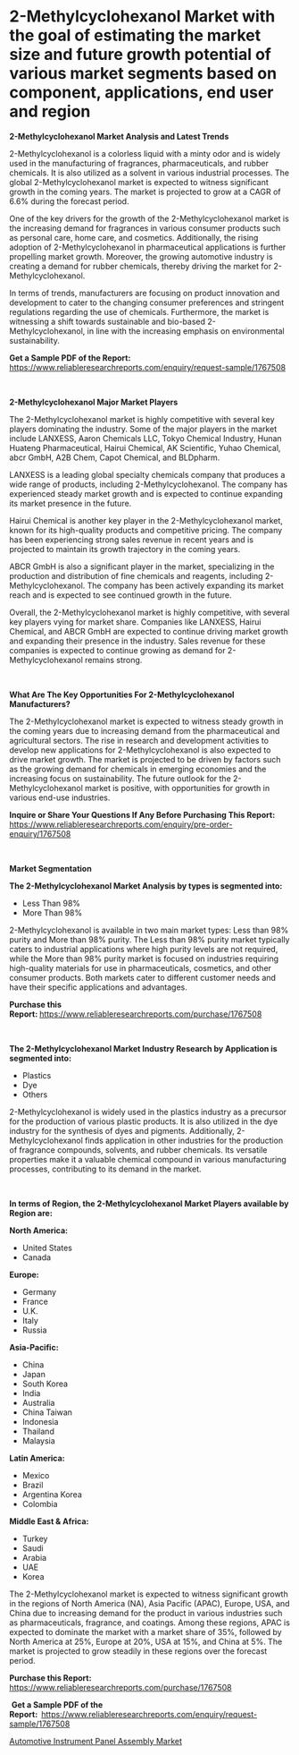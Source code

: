 <p><h1>2-Methylcyclohexanol Market with the goal of estimating the market size and future growth potential of various market segments based on component, applications, end user and region</h1></p><p><strong>2-Methylcyclohexanol Market Analysis and Latest Trends</strong></p>
<p><p>2-Methylcyclohexanol is a colorless liquid with a minty odor and is widely used in the manufacturing of fragrances, pharmaceuticals, and rubber chemicals. It is also utilized as a solvent in various industrial processes. The global 2-Methylcyclohexanol market is expected to witness significant growth in the coming years. The market is projected to grow at a CAGR of 6.6% during the forecast period.</p><p>One of the key drivers for the growth of the 2-Methylcyclohexanol market is the increasing demand for fragrances in various consumer products such as personal care, home care, and cosmetics. Additionally, the rising adoption of 2-Methylcyclohexanol in pharmaceutical applications is further propelling market growth. Moreover, the growing automotive industry is creating a demand for rubber chemicals, thereby driving the market for 2-Methylcyclohexanol.</p><p>In terms of trends, manufacturers are focusing on product innovation and development to cater to the changing consumer preferences and stringent regulations regarding the use of chemicals. Furthermore, the market is witnessing a shift towards sustainable and bio-based 2-Methylcyclohexanol, in line with the increasing emphasis on environmental sustainability.</p></p>
<p><strong>Get a Sample PDF of the Report:&nbsp;</strong> <a href="https://www.reliableresearchreports.com/enquiry/request-sample/1767508">https://www.reliableresearchreports.com/enquiry/request-sample/1767508</a></p>
<p>&nbsp;</p>
<p><strong>2-Methylcyclohexanol Major Market Players</strong></p>
<p><p>The 2-Methylcyclohexanol market is highly competitive with several key players dominating the industry. Some of the major players in the market include LANXESS, Aaron Chemicals LLC, Tokyo Chemical Industry, Hunan Huateng Pharmaceutical, Hairui Chemical, AK Scientific, Yuhao Chemical, abcr GmbH, A2B Chem, Capot Chemical, and BLDpharm.</p><p>LANXESS is a leading global specialty chemicals company that produces a wide range of products, including 2-Methylcyclohexanol. The company has experienced steady market growth and is expected to continue expanding its market presence in the future.</p><p>Hairui Chemical is another key player in the 2-Methylcyclohexanol market, known for its high-quality products and competitive pricing. The company has been experiencing strong sales revenue in recent years and is projected to maintain its growth trajectory in the coming years.</p><p>ABCR GmbH is also a significant player in the market, specializing in the production and distribution of fine chemicals and reagents, including 2-Methylcyclohexanol. The company has been actively expanding its market reach and is expected to see continued growth in the future.</p><p>Overall, the 2-Methylcyclohexanol market is highly competitive, with several key players vying for market share. Companies like LANXESS, Hairui Chemical, and ABCR GmbH are expected to continue driving market growth and expanding their presence in the industry. Sales revenue for these companies is expected to continue growing as demand for 2-Methylcyclohexanol remains strong.</p></p>
<p>&nbsp;</p>
<p><strong>What Are The Key Opportunities For 2-Methylcyclohexanol Manufacturers?</strong></p>
<p><p>The 2-Methylcyclohexanol market is expected to witness steady growth in the coming years due to increasing demand from the pharmaceutical and agricultural sectors. The rise in research and development activities to develop new applications for 2-Methylcyclohexanol is also expected to drive market growth. The market is projected to be driven by factors such as the growing demand for chemicals in emerging economies and the increasing focus on sustainability. The future outlook for the 2-Methylcyclohexanol market is positive, with opportunities for growth in various end-use industries.</p></p>
<p><strong>Inquire or Share Your Questions If Any Before Purchasing This Report:</strong> <a href="https://www.reliableresearchreports.com/enquiry/pre-order-enquiry/1767508">https://www.reliableresearchreports.com/enquiry/pre-order-enquiry/1767508</a></p>
<p>&nbsp;</p>
<p><strong>Market Segmentation</strong></p>
<p><strong>The 2-Methylcyclohexanol Market Analysis by types is segmented into:</strong></p>
<p><ul><li>Less Than 98%</li><li>More Than 98%</li></ul></p>
<p><p>2-Methylcyclohexanol is available in two main market types: Less than 98% purity and More than 98% purity. The Less than 98% purity market typically caters to industrial applications where high purity levels are not required, while the More than 98% purity market is focused on industries requiring high-quality materials for use in pharmaceuticals, cosmetics, and other consumer products. Both markets cater to different customer needs and have their specific applications and advantages.</p></p>
<p><strong>Purchase this Report:&nbsp;</strong><a href="https://www.reliableresearchreports.com/purchase/1767508">https://www.reliableresearchreports.com/purchase/1767508</a></p>
<p>&nbsp;</p>
<p><strong>The 2-Methylcyclohexanol Market Industry Research by Application is segmented into:</strong></p>
<p><ul><li>Plastics</li><li>Dye</li><li>Others</li></ul></p>
<p><p>2-Methylcyclohexanol is widely used in the plastics industry as a precursor for the production of various plastic products. It is also utilized in the dye industry for the synthesis of dyes and pigments. Additionally, 2-Methylcyclohexanol finds application in other industries for the production of fragrance compounds, solvents, and rubber chemicals. Its versatile properties make it a valuable chemical compound in various manufacturing processes, contributing to its demand in the market.</p></p>
<p>&nbsp;</p>
<p><strong>In terms of Region, the 2-Methylcyclohexanol Market Players available by Region are:</strong></p>
<p>
    <p> <strong> North America: </strong>
        <ul>
            <li>United States</li>
            <li>Canada</li>
        </ul>
        </p> 
    <p> <strong> Europe: </strong>
        <ul>
            <li>Germany</li>
            <li>France</li>
            <li>U.K.</li>
            <li>Italy</li>
            <li>Russia</li>
        </ul>
        </p> 
    <p> <strong> Asia-Pacific: </strong>
        <ul>
            <li>China</li>
            <li>Japan</li>
            <li>South Korea</li>
            <li>India</li>
            <li>Australia</li>
            <li>China Taiwan</li>
            <li>Indonesia</li>
            <li>Thailand</li>
            <li>Malaysia</li>
        </ul>
        </p> 
    <p> <strong> Latin America: </strong>
        <ul>
            <li>Mexico</li>
            <li>Brazil</li>
            <li>Argentina Korea</li>
            <li>Colombia</li>
        </ul>
        </p> 
    <p> <strong> Middle East & Africa: </strong>
        <ul>
            <li>Turkey</li>
            <li>Saudi</li>
            <li>Arabia</li>
            <li>UAE</li>
            <li>Korea</li>
        </ul>
    </p>
    </p>
<p><p>The 2-Methylcyclohexanol market is expected to witness significant growth in the regions of North America (NA), Asia Pacific (APAC), Europe, USA, and China due to increasing demand for the product in various industries such as pharmaceuticals, fragrance, and coatings. Among these regions, APAC is expected to dominate the market with a market share of 35%, followed by North America at 25%, Europe at 20%, USA at 15%, and China at 5%. The market is projected to grow steadily in these regions over the forecast period.</p></p>
<p><strong>Purchase this Report: </strong><a href="https://www.reliableresearchreports.com/purchase/1767508">https://www.reliableresearchreports.com/purchase/1767508</a></p>
<p>&nbsp;<strong>Get a Sample PDF of the Report:&nbsp;&nbsp;</strong><a href="https://www.reliableresearchreports.com/enquiry/request-sample/1767508">https://www.reliableresearchreports.com/enquiry/request-sample/1767508</a></p>
<p><strong></strong></p>
<p><p><a href="https://changeable-paste-463.notion.site/Automotive-Instrument-Panel-Assembly-Market-Research-Report-Provides-Critical-Insights-that-can-help-dae62d4c4b8941f1952e34429d87a3ff">Automotive Instrument Panel Assembly Market</a></p></p>